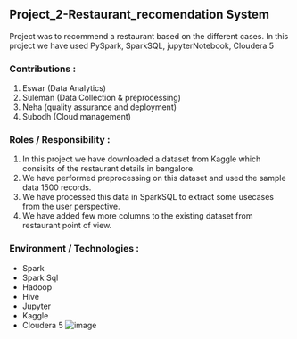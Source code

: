 ## Project_2-Restaurant_recomendation System

Project was to recommend a restaurant based on the different cases. In this project we have used PySpark, SparkSQL, jupyterNotebook, Cloudera 5

### Contributions :
1. Eswar (Data Analytics)
2. Suleman (Data Collection & preprocessing)
3. Neha (quality assurance and deployment)
4. Subodh (Cloud management)

### Roles / Responsibility :
1. In this project we have downloaded a dataset from Kaggle which consisits of the restaurant details in bangalore. 
2. We have performed preprocessing on this dataset and used the sample data 1500 records.
3. We have processed this data in SparkSQL to extract some usecases from the user perspective. 
4. We have added few more columns to the existing dataset from restaurant point of view.

### Environment / Technologies :


- Spark 
- Spark Sql
- Hadoop
- Hive
- Jupyter
- Kaggle
- Cloudera 5
![image](https://user-images.githubusercontent.com/62233971/134798137-b0180f9b-7625-4ba2-b3f9-5ea7080fe93e.png)
